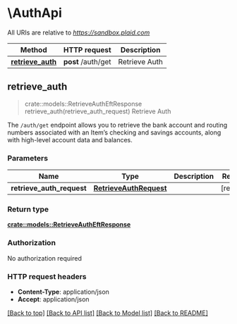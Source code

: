 # \AuthApi

All URIs are relative to *https://sandbox.plaid.com*

Method | HTTP request | Description
------------- | ------------- | -------------
[**retrieve_auth**](AuthApi.md#retrieve_auth) | **post** /auth/get | Retrieve Auth



## retrieve_auth

> crate::models::RetrieveAuthEftResponse retrieve_auth(retrieve_auth_request)
Retrieve Auth

The `/auth/get` endpoint allows you to retrieve the bank account and routing numbers associated with an Item’s checking and savings accounts, along with high-level account data and balances.

### Parameters


Name | Type | Description  | Required | Notes
------------- | ------------- | ------------- | ------------- | -------------
**retrieve_auth_request** | [**RetrieveAuthRequest**](RetrieveAuthRequest.md) |  | [required] |

### Return type

[**crate::models::RetrieveAuthEftResponse**](RetrieveAuthEFTResponse.md)

### Authorization

No authorization required

### HTTP request headers

- **Content-Type**: application/json
- **Accept**: application/json

[[Back to top]](#) [[Back to API list]](../README.md#documentation-for-api-endpoints) [[Back to Model list]](../README.md#documentation-for-models) [[Back to README]](../README.md)

